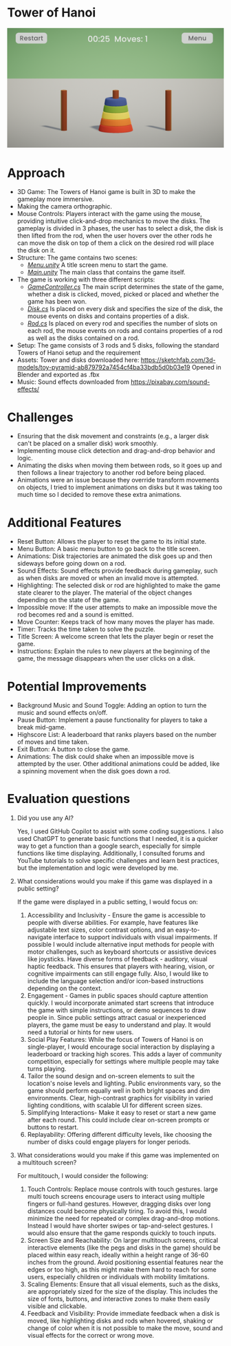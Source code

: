# Tower of Hanoi

![](scr.png)

# Approach

* 3D Game: The Towers of Hanoi game is built in 3D to make the gameplay more immersive.
* Making the camera orthographic.
* Mouse Controls: Players interact with the game using the mouse, providing intuitive click-and-drop mechanics to move the disks. The gameplay is divided in 3 phases, the user has to select a disk, the disk is then lifted from the rod, when the user hovers over the other rods he can move the disk on top of them a click on the desired rod will place the disk on it.
* Structure: The game contains two scenes: 
    * [*Menu.unity*](Assets/Scenes/Menu.unity) A title screen menu to start the game.
    * [*Main.unity*](Assets/Scenes/Main.unity) The main class that contains the game itself.
* The game is working with three different scripts:
    * [*GameController.cs*](Assets/Scripts/GameController.cs) The main script determines the state of the game, whether a disk is clicked, moved, picked or placed and whether the game has been won.
    * [*Disk.cs*](Assets/Scripts/Disk.cs) Is placed on every disk and specifies the size of the disk, the mouse events on disks and contains properties of a disk.
    * [*Rod.cs*](Assets/Scripts/Rod.cs) Is placed on every rod and specifies the number of slots on each rod, the mouse events on rods and contains properties of a rod as well as the disks contained on a rod.
* Setup: The game consists of 3 rods and 5 disks, following the standard Towers of Hanoi setup and the requirement
* Assets: Tower and disks downloaded here: https://sketchfab.com/3d-models/toy-pyramid-ab879792a7454cf4ba33bdb5d0b03e19
Opened in Blender and exported as .fbx
* Music: Sound effects downloaded from https://pixabay.com/sound-effects/ 

# Challenges

* Ensuring that the disk movement and constraints (e.g., a larger disk can't be placed on a smaller disk) work smoothly.
* Implementing mouse click detection and drag-and-drop behavior and logic.
* Animating the disks when moving them between rods, so it goes up and then follows a linear trajectory to another rod before being placed.
* Animations were an issue because they override transform movements on objects, I tried to implement animations on disks but it was taking too much time so I decided to remove these extra animations.

# Additional Features
* Reset Button: Allows the player to reset the game to its initial state.
* Menu Button: A basic menu button to go back to the title screen.
* Animations: Disk trajectories are animated the disk goes up and then sideways before going down on a rod.
* Sound Effects: Sound effects provide feedback during gameplay, such as when disks are moved or when an invalid move is attempted.
* Highlighting: The selected disk or rod are highlighted to make the game state clearer to the player. The material of the object changes depending on the state of the game.
* Impossible move: If the user attempts to make an impossible move the rod becomes red and a sound is emitted.
* Move Counter: Keeps track of how many moves the player has made.
* Timer: Tracks the time taken to solve the puzzle.
* Title Screen: A welcome screen that lets the player begin or reset the game.
* Instructions: Explain the rules to new players at the beginning of the game, the message disappears when the user clicks on a disk.

# Potential Improvements
* Background Music and Sound Toggle: Adding an option to turn the music and sound effects on/off.
* Pause Button: Implement a pause functionality for players to take a break mid-game.
* Highscore List: A leaderboard that ranks players based on the number of moves and time taken.
* Exit Button: A button to close the game.
* Animations: The disk could shake when an impossible move is attempted by the user. Other additional animations could be added, like a spinning movement when the disk goes down a rod.

# Evaluation questions
1. Did you use any AI?

    Yes, I used GitHub Copilot to assist with some coding suggestions. I also used ChatGPT to generate basic functions that I needed, it is a quicker way to get a function than a google search, especially for simple functions like time displaying.
    Additionally, I consulted forums and YouTube tutorials to solve specific challenges and learn best practices, but the implementation and logic were developed by me.

2. What considerations would you make if this game was displayed in a public setting?

    If the game were displayed in a public setting, I would focus on:
    1. Accessibility and Inclusivity - Ensure the game is accessible to people with diverse abilities. For example, have features like adjustable text sizes, color contrast options, and an easy-to-navigate interface to support individuals with visual impairments. If possible I would include alternative input methods for people with motor challenges, such as keyboard shortcuts or assistive devices like joysticks. Have diverse forms of feedback - auditory, visual haptic feedback. This ensures that players with hearing, vision, or cognitive impairments can still engage fully.
    Also, I would like to include the language selection and/or icon-based instructions depending on the context.
    2. Engagement - Games in public spaces should capture attention quickly. I would incorporate animated start screens that introduce the game with simple instructions, or demo sequences to draw people in. Since public settings attract casual or inexperienced players, the game must be easy to understand and play. It would need a tutorial or hints for new users.
    3. Social Play Features: While the focus of Towers of Hanoi is on single-player, I would encourage social interaction by displaying a leaderboard or tracking high scores. This adds a layer of community competition, especially for settings where multiple people may take turns playing.
    4. Tailor the sound design and on-screen elements to suit the location's noise levels and lighting. Public environments vary, so the game should perform equally well in both bright spaces and dim environments. Clear, high-contrast graphics for visibility in varied lighting conditions, with scalable UI for different screen sizes.
    5. Simplifying Interactions- Make it easy to reset or start a new game after each round. This could include clear on-screen prompts or buttons to restart.
    6. Replayability: Offering different difficulty levels, like choosing the number of disks could engage players for longer periods.

3. What considerations would you make if this game was implemented on a multitouch screen?

    For multitouch, I would consider the following:
    1. Touch Controls: Replace mouse controls with touch gestures. large multi touch screens encourage users to interact using multiple fingers or full-hand gestures. However, dragging disks over long distances could become physically tiring. To avoid this, I would minimize the need for repeated or complex drag-and-drop motions. Instead I would have shorter swipes or tap-and-select gestures​. I would also ensure that the game responds quickly to touch inputs.
    2. Screen Size and Reachability: On larger multitouch screens, critical interactive elements (like the pegs and disks in the game) should be placed within easy reach, ideally within a height range of 36-60 inches from the ground. Avoid positioning essential features near the edges or too high, as this might make them hard to reach for some users, especially children or individuals with mobility limitations.​
    3. Scaling Elements: Ensure that all visual elements, such as the disks, are appropriately sized for the size of the display. This includes the size of fonts, buttons, and interactive zones to make them easily visible and clickable. 
    4. Feedback and Visibility: Provide immediate feedback when a disk is moved, like highlighting disks and rods when hovered, shaking or change of color when it is not possible to make the move, sound and visual effects for the correct or wrong move.
